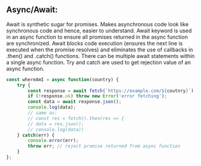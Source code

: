 ## Async/Await:
Await is synthetic sugar for promises. Makes asynchronous code look like synchronous code and hence, easier to understand. Await keyword is used in an async function
to ensure all promises returned in the async function are synchronized. Await blocks code execution (ensures the next line is executed when the promise resolves) and eliminates the use of callbacks in .then() and .catch() functions. There can be multiple await statements within a single async function. Try and catch are used to get rejection value of an async function.
```javascript
const whereAmI = async function(country) {
    try {
        const response = await fetch(`https://example.com/${coutnry}`);
        if (!response.ok) throw new Error('error fetching');
        const data = await response.json();
        console.log(data);
        // same as:
        // const res = fetch().then(res => {
        // data = res.json();
        // console.log(data))
    } catch(err) {
        console.error(err);
        throw err; // reject promise returned from async function
    }
};

```

